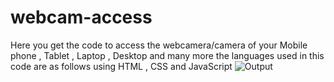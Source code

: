 # webcam-access
Here you get the code to access the webcamera/camera of your Mobile phone , Tablet , Laptop , Desktop and many more the languages used in this code are as follows   using HTML , CSS and JavaScript
![Output](https://github.com/SumitKumarGarsa/webcam-access/assets/105362120/df03b8d3-9cd0-44e0-8536-5675d631d102)
